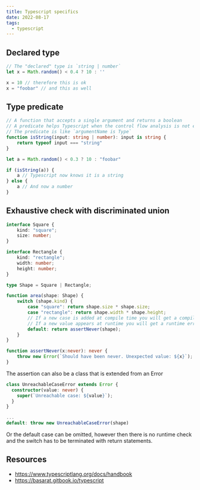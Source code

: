 ```yaml
---
title: Typescript specifics
date: 2022-08-17
tags: 
  - typescript
---
```



## Declared type

```typescript
// The "declared" type is `string | number`
let x = Math.random() < 0.4 ? 10 : '' 

x = 10 // therefore this is ok
x = "foobar" // and this as well
```

## Type predicate

```typescript
// A function that accepts a single argument and returns a boolean
// A predicate helps Typescript when the control flow analysis is not enough
// The predicate is like `argumentName is Type`
function isString(input: string | number): input is string {
    return typeof input === "string"
}

let a = Math.random() < 0.3 ? 10 : "foobar"

if (isString(a)) {
    a // Typescript now knows it is a string
} else {
    a // And now a number
}
```

## Exhaustive check with discriminated union

```typescript
interface Square {
    kind: "square";
    size: number;
}

interface Rectangle {
    kind: "rectangle";
    width: number;
    height: number;
}

type Shape = Square | Rectangle;

function area(shape: Shape) {
    switch (shape.kind) {
        case "square": return shape.size * shape.size;
        case "rectangle": return shape.width * shape.height;
        // If a new case is added at compile time you will get a compile error
        // If a new value appears at runtime you will get a runtime error
        default: return assertNever(shape);
    }
}

function assertNever(x:never): never {
    throw new Error(`Should have been never. Unexpected value: ${x}`);
}
```

The assertion can also be a class that is extended from an Error
```typescript
class UnreachableCaseError extends Error {
  constructor(value: never) {
    super(`Unreachable case: ${value}`);
  }
}

...
default: throw new UnreachableCaseError(shape)
```

Or the default case can be omitted, however then there is no runtime check and the switch
has to be terminated with return statements.


## Resources
- https://www.typescriptlang.org/docs/handbook
- https://basarat.gitbook.io/typescript
